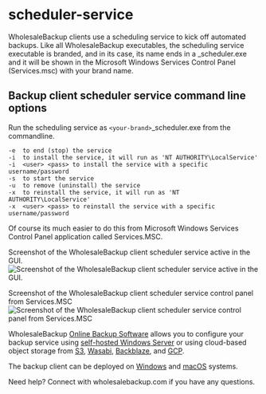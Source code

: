 # scheduler-service

WholesaleBackup clients use a scheduling service to kick off automated backups.  Like all WholesaleBackup executables, the scheduling service executable is branded, and in its case, its name ends in a _scheduler.exe and it will be shown in the Microsoft Windows Services Control Panel (Services.msc) with your brand name.

## Backup client scheduler service command line options

Run the scheduling service as ```<your-brand>```_scheduler.exe from the commandline.

```
-e  to end (stop) the service
-i  to install the service, it will run as 'NT AUTHORITY\LocalService'
-i  <user> <pass> to install the service with a specific username/password
-s  to start the service
-u  to remove (uninstall) the service
-x  to reinstall the service, it will run as 'NT AUTHORITY\LocalService'
-x  <user> <pass> to reinstall the service with a specific username/password
```

Of course its much easier to do this from Microsoft Windows Services Control Panel application called Services.MSC.

Screenshot of the WholesaleBackup client scheduler service active in the GUI.
![Screenshot of the WholesaleBackup client scheduler service active in the GUI.](https://support.wholesalebackup.com/hc/article_attachments/360025823153/Screen_Shot_2019-02-07_at_1.26.32_PM.png)


Screenshot of the WholesaleBackup client scheduler service control panel from Services.MSC
![Screenshot of the WholesaleBackup client scheduler service control panel from Services.MSC](https://support.wholesalebackup.com/hc/article_attachments/360024906054/Screen_Shot_2019-02-07_at_1.52.44_PM.png)

WholesaleBackup [Online Backup Software](https://wholesalebackup.com/backup-software/) allows you to configure your backup service using [self-hosted Windows Server](https://wholesalebackup.com/backup-software/wholesalebackup-server/) or using cloud-based object storage from [S3](https://wholesalebackup.com/backup-software/amazon-s3-cloud-backup-client/), [Wasabi](https://wholesalebackup.com/backup-software/wasabi-backup-client/), [Backblaze](https://wholesalebackup.com/backup-software/backblaze-backup-client/), and [GCP](https://wholesalebackup.com/backup-software/google-cloud-backup-client/). 

The backup client can be deployed on [Windows](https://wholesalebackup.com/backup-software/windows-backup-client/) and [macOS](https://wholesalebackup.com/backup-software/wholesalebackup-macos-backup-client/) systems.

Need help?
Connect with wholesalebackup.com if you have any questions.
